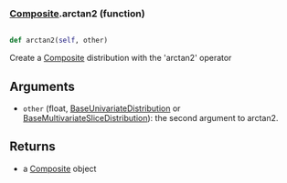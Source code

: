 ### [Composite](Composite.md).arctan2 (function)


```py

def arctan2(self, other)

```



Create a [Composite](Composite.md) distribution with the 'arctan2' operator

Arguments
----------
* `other` (float, [BaseUnivariateDistribution](BaseUnivariateDistribution.md) or [BaseMultivariateSliceDistribution](BaseMultivariateSliceDistribution.md)): the second argument to arctan2.

Returns
-----------
* a [Composite](Composite.md) object


